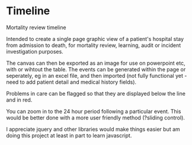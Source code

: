 # Timeline
Mortality review timeline

Intended to create a single page graphic view of a patient's hospital stay from admission to death, for mortality review, learning, audit or incident investigation purposes. 

The canvas can then be exported as an image for use on powerpoint etc, with or wihtout the table. 
The events can be generated within the page or seperately, eg in an excel file, and then imported (not fully functional yet - need to add patient detail and medical history fields).

Problems in care can be flagged so that they are displayed below the line and in red. 

You can zoom in to the 24 hour period following a particular event. This would be better done with a more user friendly method (?sliding control). 

I appreciate jquery and other libraries would make things easier but am doing this project at least in part to learn javascript.
